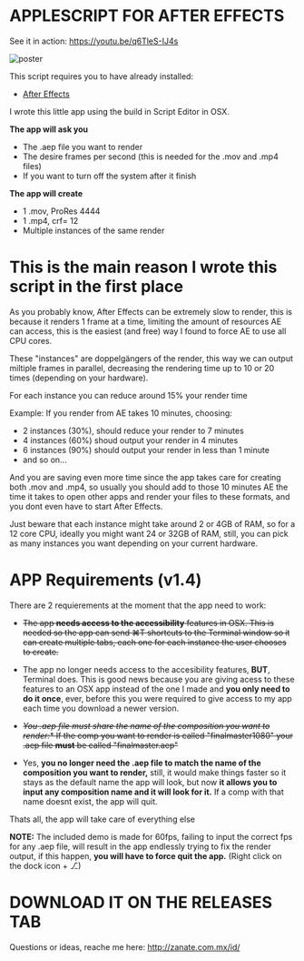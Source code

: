 # APPLESCRIPT FOR AFTER EFFECTS
See it in action: https://youtu.be/q6TleS-IJ4s

![poster](https://p1.f0.n0.cdn.getcloudapp.com/items/KouWqRzo/Screen+Shot+2020-02-27+at+12.40.01+PM.png?v=4a09f05351f3a0c8624d7ccf9add9ba5)


This script requires you to have already installed:
* [After Effects](https://www.adobe.com/products/aftereffects.html)


I wrote this little app using the build in Script Editor in OSX.

**The app will ask you**

- The .aep file you want to render
- The desire frames per second (this is needed for the .mov and .mp4 files)
- If you want to turn off the system after it finish

**The app will create**

- 1 .mov, ProRes 4444
- 1 .mp4, crf= 12
- Multiple instances of the same render

# This is the main reason I wrote this script in the first place

As you probably know, After Effects can be extremely slow to render, this is because it renders 1 frame at a time, limiting the amount of resources AE can access, this is the easiest (and free) way I found to force AE to use all CPU cores.

These "instances" are doppelgängers of the render, this way we can output miltiple frames in parallel, decreasing the rendering time up to 10 or 20 times (depending on your hardware).

For each instance you can reduce around 15% your render time

Example: If you render from AE takes 10 minutes, choosing:

- 2 instances (30%), should reduce your render to 7 minutes
- 4 instances (60%) shoud output your render in 4 minutes
- 6 instances (90%) should output your render in less than 1 minute
- and so on...

And you are saving even more time since the app takes care for creating both .mov and .mp4, so usually you should add to those 10 minutes AE the time it takes to open other apps and render your files to these formats,  and you dont even have to start After Effects.

Just beware that each instance might take around 2 or 4GB of RAM, so for a 12 core CPU, ideally you might want 24 or 32GB of RAM, still, you can pick as many instances you want depending on your current hardware.

# APP Requirements (v1.4)

There are 2 requierements at the moment that the app need to work:



- ~~The app **needs access to the accessibility** features in OSX. This is needed so the app can send ⌘T shortcuts to the Terminal window so it can create multiple tabs, each one for each instance the user chooses to create.~~
- The app no longer needs access to the accesibility features, **BUT**, Terminal does. This is good news because you are giving acess to these features to an OSX app instead of the one I made and **you only need to do it once**, ever, before this you were required to give access to my app each time you download a newer version.

- ~~*You .aep file must share the name of the composition you want to render:** If the comp you want to render is called "finalmaster1080" your .aep file **must** be called "finalmaster.aep"~~
- Yes, **you no longer need the .aep file to match the name of the composition you want to render,** still, it would make things faster so it stays as the default name the app will look, but now **it allows you to input any composition name and it will look for it.** If a comp with that name doesnt exist, the app will quit.

Thats all, the app will take care of everything else

**NOTE:** The included demo is made for 60fps, failing to input the correct fps for any .aep file, will result in the app endlessly trying to fix the render output, if this happen, **you will have to force quit the app.** (Right click on the dock icon + ⎇)

# DOWNLOAD IT ON THE RELEASES TAB

Questions or ideas, reache me here: http://zanate.com.mx/id/

